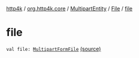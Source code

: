 [http4k](../../../index.md) / [org.http4k.core](../../index.md) / [MultipartEntity](../index.md) / [File](index.md) / [file](./file.md)

# file

`val file: `[`MultipartFormFile`](../../../org.http4k.lens/-multipart-form-file/index.md) [(source)](https://github.com/http4k/http4k/blob/master/http4k-multipart/src/main/kotlin/org/http4k/core/MultipartFormBody.kt#L27)